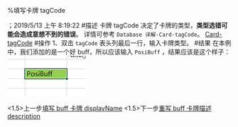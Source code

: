 
%填写卡牌 tagCode

；2019/5/13 上午 8:19:22
#描述
卡牌 tagCode 决定了卡牌的类型，**类型选错可能会造成意想不到的错误**。
详情可参考 `Database 详解-Card-tagCode`。
[Card-tagCode](../../../DATEBASE/CARD/CARD-TAGCODE.html)
#操作
1、双击 `tagCode` 表头列最后一行，输入卡牌类型。
#结果
在本例中，我们添加的是一个好 buff，所以应该输入 `PosiBuff` ，结果应该是这个样子：
![](cardbufftagcode~/Images~/CARDBUFFTAGCODE1.png)

<1.5>上一步[填写 buff 卡牌 displayName](CRADBUFFDISPLAYNAME.html)
<1.5>下一步[重写 buff 卡牌描述 description](CARDBUFFDESCRIPTION.html)